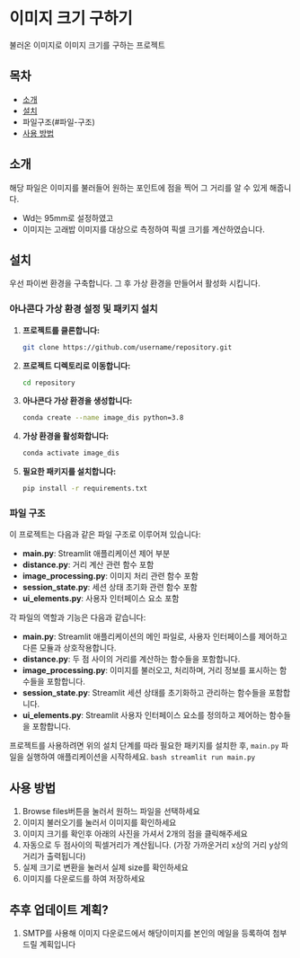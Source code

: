 # 이미지 크기 구하기

불러온 이미지로 이미지 크기를 구하는 프로젝트

## 목차

- [소개](#소개)
- [설치](#설치)
- 파일구조(#파일-구조)
- [사용 방법](#사용-방법)

## 소개

해당 파일은 이미지를 불러들어 원하는 포인트에 점을 찍어 그 거리를 알 수 있게 해줍니다.

- Wd는 95mm로 설정하였고
- 이미지는 고래밥 이미지를 대상으로 측정하여 픽셀 크기를 계산하였습니다.

## 설치

우선 파이썬 환경을 구축합니다. 그 후 가상 환경을 만들어서 활성화 시킵니다.

### 아나콘다 가상 환경 설정 및 패키지 설치

1. **프로젝트를 클론합니다:**

    ```bash
    git clone https://github.com/username/repository.git
    ```

2. **프로젝트 디렉토리로 이동합니다:**

    ```bash
    cd repository
    ```

3. **아나콘다 가상 환경을 생성합니다:**

    ```bash
    conda create --name image_dis python=3.8
    ```

4. **가상 환경을 활성화합니다:**

    ```bash
    conda activate image_dis
    ```

5. **필요한 패키지를 설치합니다:**

    ```bash
    pip install -r requirements.txt
    ```
    

### 파일 구조

이 프로젝트는 다음과 같은 파일 구조로 이루어져 있습니다:

- **main.py**: Streamlit 애플리케이션 제어 부분
- **distance.py**: 거리 계산 관련 함수 포함
- **image_processing.py**: 이미지 처리 관련 함수 포함
- **session_state.py**: 세션 상태 초기화 관련 함수 포함
- **ui_elements.py**: 사용자 인터페이스 요소 포함

각 파일의 역할과 기능은 다음과 같습니다:

- **main.py**: Streamlit 애플리케이션의 메인 파일로, 사용자 인터페이스를 제어하고 다른 모듈과 상호작용합니다.
- **distance.py**: 두 점 사이의 거리를 계산하는 함수들을 포함합니다.
- **image_processing.py**: 이미지를 불러오고, 처리하며, 거리 정보를 표시하는 함수들을 포함합니다.
- **session_state.py**: Streamlit 세션 상태를 초기화하고 관리하는 함수들을 포함합니다.
- **ui_elements.py**: Streamlit 사용자 인터페이스 요소를 정의하고 제어하는 함수들을 포함합니다.

프로젝트를 사용하려면 위의 설치 단계를 따라 필요한 패키지를 설치한 후, `main.py` 파일을 실행하여 애플리케이션을 시작하세요.
    ```bash
        streamlit run main.py
    ```
    
## 사용 방법
1. Browse files버튼을 눌러서 원하느 파일을 선택하세요
2. 이미지 불러오기를 눌러서 이미지를 확인하세요
3. 이미지 크기를 확인후 아래의 사진을 가셔서 2개의 점을 클릭해주세요
4. 자동으로 두 점사이의 픽셀거리가 계산됩니다. (가장 가까운거리 x상의 거리 y상의 거리가 출력됩니다)
5. 실제 크기로 변환을 눌러서 실제 size를 확인하세요
6. 이미지를 다운로드를 하여 저장하세요

## 추후 업데이트 계획?
1. SMTP를 사용해 이미지 다운로드에서 해당이미지를 본인의 메일을 등록하여 첨부드릴 계획입니다

